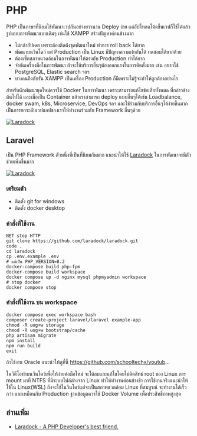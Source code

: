 # PHP

PHP เป็นภาษาที่นิยมใช้พัฒนาเวปกันอย่างยาวนาน Deploy ง่าย แค่อัปโหลดโค้ดขึ้นเวปก็ใช้ได้แล้ว รูปแบบการพัฒนาแบบเดิมๆ เช่นใช้ XAMPP สร้างปัญหาค่อนข้างมาก
- ไม่กล้าอัปเดต เพราะต้องติดต้้งชุดพัฒนาใหม่ ทำการ roll back ได้ยาก
- พัฒนาบนวินโดว์ แต่ Production เป็น Linux มีปัญหาความเข้ากันได้ ทดสอบได้ยากด้วย
- ต้องเซ็ตสภาพแวดล้อมในการพัฒนาให้ตรงกับ Production ทำได้ยาก
- จำกัดเครื่องมือในการพัฒนา ถ้าจะใช้บริการอื่นๆต้องออกแรงในการติดตั้งมาก เช่น อยากใช้ PostgreSQL, Elastic search ฯลฯ
- บางคนถึงกับรัน XAMPP เป็นเครื่อง Production ก็มีเพราะไม่รู้จะทำให้ถูกต้องอย่างไร

สำหรับนักพัฒนายุคใหม่ควรใช้ Docker ในการพัฒนา เพราะสามารถแก้ไขข้อเสียทั้งหมด ที่กล่าวข้างต้นไปได้ และเมื่อเป็น Container แล้วเราสามารถ deploy แบบอื่นๆได้เช่น Loadbalance, docker swam, k8s, Microservice, DevOps ฯลฯ และใช้ร่วมกับบริการอื่นๆได้ง่ายขึ้นมาก เป็นการยกระดับเวปแอปของเราให้ทำงานร่วมกับ Framework อื่นๆด้วย

[![Laradock](https://img.youtube.com/vi/w37DHd0Ej5o/0.jpg)](https://www.youtube.com/watch?v=w37DHd0Ej5o "พัฒนา PHP แบบทันสมัยใช้ Docker ดีกว่า")


## Laravel

เป็น PHP Framework ตัวหนึ่งที่เป็นที่นิยมกันมาก แนะนำให้ใช้ [Laradock](https://laradock.io/) ในการพัฒนาจะมีตัวช่วยเพิ่มขึ้นมาก

[![Laradock](https://img.youtube.com/vi/wp1u-VsmBSU/0.jpg)](https://www.youtube.com/watch?v=wp1u-VsmBSU "Laradock พัฒนา Laravel บน Docker")

### เตรียมตัว
- ติดตั้ง git for windows
- ติดตั้ง docker desktop

### คำสั่งที่ใช้งาน

```
NET stop HTTP
git clone https://github.com/laradock/laradock.git
code .
cd laradock
cp .env.example .env
# แก้เป็น PHP_VERSION=8.2
docker-compose build php-fpm
docker-compose build workspace
docker compose up -d nginx mysql phpmyadmin workspace 
# stop docker
docker compose stop
```

### คำสั่งที่ใช้งาน บน workspace
```
docker compose exec workspace bash
composer create-project laravel/laravel example-app
chmod -R uog+w storage
chmod -R uog+w bootstrap/cache
php artisan migrate
npm install
npm run build
exit
```

ถ้าใช้งาน Oracle แนะนำให้ดูที่นี้
https://github.com/schooltechx/youtub...

ในวีดีโอทำบนวินโดว์เพื่อให้ง่ายต่อมือใหม่ จะได้ลบและแก้ไขโดยไม่ติดสิทธ์ root ของ Linux การ mount มาที่ NTFS ที่มีระบบไฟล์ต่างจาก Linux ทำให้ทำงานค่อนข้างช้า การใช้งานจริงแนะนำให้ใช้ใน Linux(WSL)  ถึงจะใช้ในวินโดว์แต่จะเป็นสภาพแวดล้อม Linux ที่สมบูรณ์ จะทำงานได้เร็วกว่า และเหมือนกับ Production ฐานข้อมูลควรใช้ Docker Volume เพื่อประสิทธิ์ภาพสูงสุด

## อ่านเพิ่ม
- [Laradock - A PHP Developer's best friend.](https://dev.to/dendihandian/laradock-a-php-developer-s-best-friend-33ef)